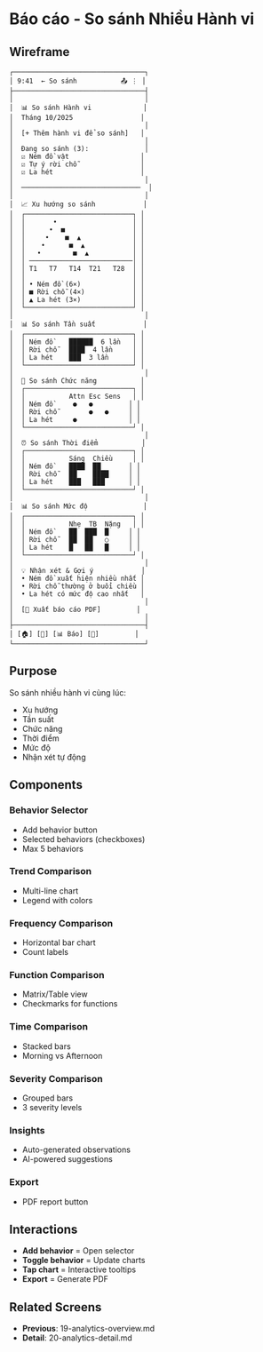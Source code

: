 # Báo cáo - So sánh Nhiều Hành vi

## Wireframe

```
┌─────────────────────────────────┐
│ 9:41  ← So sánh           📤 ⋮ │
├─────────────────────────────────┤
│                                 │
│  📊 So sánh Hành vi             │
│  Tháng 10/2025                 │
│                                 │
│  [+ Thêm hành vi để so sánh]   │
│                                 │
│  Đang so sánh (3):              │
│  ☑️ Ném đồ vật                  │
│  ☑️ Tự ý rời chỗ                │
│  ☑️ La hét                      │
│                                 │
│  ──────────────────────────────  │
│                                 │
│  📈 Xu hướng so sánh            │
│  ┌───────────────────────────┐ │
│  │       •                   │ │
│  │      •  ■                 │ │
│  │     •    ■  ▲             │ │
│  │    •      ■  ▲            │ │
│  │   •        ■  ▲           │ │
│  │ ──────────────────────────│ │
│  │ T1   T7   T14  T21   T28  │ │
│  │                           │ │
│  │ • Ném đồ (6×)             │ │
│  │ ■ Rời chỗ (4×)            │ │
│  │ ▲ La hét (3×)             │ │
│  └───────────────────────────┘ │
│                                 │
│  📊 So sánh Tần suất            │
│  ┌───────────────────────────┐ │
│  │ Ném đồ    ██████  6 lần   │ │
│  │ Rời chỗ   ████  4 lần     │ │
│  │ La hét    ███  3 lần      │ │
│  └───────────────────────────┘ │
│                                 │
│  🎯 So sánh Chức năng           │
│  ┌───────────────────────────┐ │
│  │           Attn Esc Sens   │ │
│  │ Ném đồ     ●   ●         │ │
│  │ Rời chỗ        ●   ●     │ │
│  │ La hét     ●             │ │
│  └───────────────────────────┘ │
│                                 │
│  ⏰ So sánh Thời điểm           │
│  ┌───────────────────────────┐ │
│  │           Sáng  Chiều     │ │
│  │ Ném đồ    ████  ██       │ │
│  │ Rời chỗ   ██    ████     │ │
│  │ La hét    ███   ███      │ │
│  └───────────────────────────┘ │
│                                 │
│  📊 So sánh Mức độ              │
│  ┌───────────────────────────┐ │
│  │           Nhẹ  TB  Nặng   │ │
│  │ Ném đồ    ██  ███  █     │ │
│  │ Rời chỗ   ██  ██   ○     │ │
│  │ La hét    █   ██   █     │ │
│  └───────────────────────────┘ │
│                                 │
│  💡 Nhận xét & Gợi ý            │
│  • Ném đồ xuất hiện nhiều nhất │
│  • Rời chỗ thường ở buổi chiều │
│  • La hét có mức độ cao nhất   │
│                                 │
│  [📄 Xuất báo cáo PDF]         │
│                                 │
├─────────────────────────────────┤
│ [🏠] [📝] [📊 Báo] [👤]         │
└─────────────────────────────────┘
```

## Purpose

So sánh nhiều hành vi cùng lúc:

- Xu hướng
- Tần suất
- Chức năng
- Thời điểm
- Mức độ
- Nhận xét tự động

## Components

### Behavior Selector

- Add behavior button
- Selected behaviors (checkboxes)
- Max 5 behaviors

### Trend Comparison

- Multi-line chart
- Legend with colors

### Frequency Comparison

- Horizontal bar chart
- Count labels

### Function Comparison

- Matrix/Table view
- Checkmarks for functions

### Time Comparison

- Stacked bars
- Morning vs Afternoon

### Severity Comparison

- Grouped bars
- 3 severity levels

### Insights

- Auto-generated observations
- AI-powered suggestions

### Export

- PDF report button

## Interactions

- **Add behavior** = Open selector
- **Toggle behavior** = Update charts
- **Tap chart** = Interactive tooltips
- **Export** = Generate PDF

## Related Screens

- **Previous**: 19-analytics-overview.md
- **Detail**: 20-analytics-detail.md
